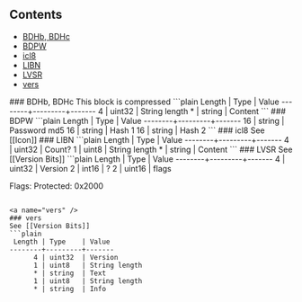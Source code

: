 ## Contents
* [BDHb, BDHc](#BDH_)
* [BDPW](#BDPW)
* [icl8](#icl8)
* [LIBN](#LIBN)
* [LVSR](#LVSR)
* [vers](#vers)

<a name="BDH_" />
### BDHb, BDHc
This block is compressed
```plain
 Length | Type    | Value
--------+---------+-------
      4 | uint32  | String length
      * | string  | Content
```

<a name="BDPW" />
### BDPW
```plain
 Length | Type    | Value
--------+---------+-------
     16 | string  | Password md5
     16 | string  | Hash 1
     16 | string  | Hash 2
```

<a name="icl8" />
### icl8
See [[Icon]]

<a name="LIBN" />
### LIBN
```plain
 Length | Type    | Value
--------+---------+-------
      4 | uint32  | Count?
      1 | uint8   | String length
      * | string  | Content
```

<a name="LVSR" />
### LVSR
See [[Version Bits]]
```plain
 Length | Type    | Value
--------+---------+-------
      4 | uint32  | Version
      2 | int16   | ?
      2 | uint16  | flags

Flags:
 Protected: 0x2000
```

<a name="vers" />
### vers
See [[Version Bits]]
```plain
 Length | Type    | Value
--------+---------+-------
      4 | uint32  | Version
      1 | uint8   | String length
      * | string  | Text
      1 | uint8   | String length
      * | string  | Info
```
